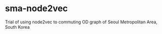 # sma-node2vec
Trial of using node2vec to commuting OD graph of Seoul Metropolitan Area, South Korea
